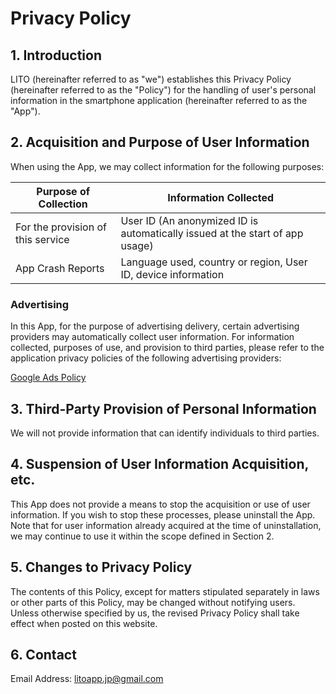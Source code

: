 # Privacy Policy

## 1. Introduction
LITO (hereinafter referred to as "we") establishes this Privacy Policy (hereinafter referred to as the "Policy") for the handling of user's personal information in the smartphone application (hereinafter referred to as the "App").

## 2. Acquisition and Purpose of User Information
When using the App, we may collect information for the following purposes:

| Purpose of Collection | Information Collected |
| --- | --- |
| For the provision of this service | User ID (An anonymized ID is automatically issued at the start of app usage) |
| App Crash Reports | Language used, country or region, User ID, device information |

### Advertising
In this App, for the purpose of advertising delivery, certain advertising providers may automatically collect user information. For information collected, purposes of use, and provision to third parties, please refer to the application privacy policies of the following advertising providers:

[Google Ads Policy](https://policies.google.com/technologies/ads?hl=en)

## 3. Third-Party Provision of Personal Information
We will not provide information that can identify individuals to third parties.

## 4. Suspension of User Information Acquisition, etc.
This App does not provide a means to stop the acquisition or use of user information. If you wish to stop these processes, please uninstall the App. Note that for user information already acquired at the time of uninstallation, we may continue to use it within the scope defined in Section 2.

## 5. Changes to Privacy Policy
The contents of this Policy, except for matters stipulated separately in laws or other parts of this Policy, may be changed without notifying users. Unless otherwise specified by us, the revised Privacy Policy shall take effect when posted on this website.

## 6. Contact
Email Address: litoapp.jp@gmail.com